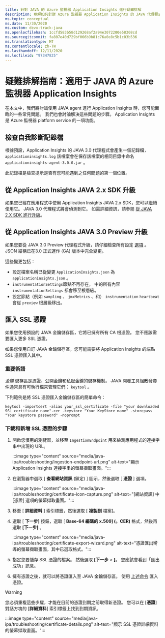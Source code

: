 ```yaml
---
title: 針對 JAVA 的 Azure 監視器 Application Insights 進行疑難排解
description: 瞭解如何針對 Azure 監視器 Application Insights 的 JAVA 代理程式進行疑難排解
ms.topic: conceptual
ms.date: 11/30/2020
ms.custom: devx-track-java
ms.openlocfilehash: 1ccfd583b58d129268af2a94e3072200e58308cd
ms.sourcegitcommit: fa807e40d729bf066b9b81c76a0e8c5b1c03b536
ms.translationtype: MT
ms.contentlocale: zh-TW
ms.lasthandoff: 12/11/2020
ms.locfileid: "97347825"
---
```

# <a name="troubleshooting-guide-azure-monitor-application-insights-for-java"></a>疑難排解指南：適用于 JAVA 的 Azure 監視器 Application Insights

在本文中，我們將討論使用 JAVA agent 進行 Application Insights 時，您可能面臨的一些常見問題。 我們也會討論解決這些問題的步驟。 Application Insights 是 Azure 監視器 platform service 的一項功能。

## <a name="check-the-self-diagnostic-log-file"></a>檢查自我診斷記錄檔

根據預設，Application Insights 的 JAVA 3.0 代理程式會產生一個記錄檔， `applicationinsights.log` 該檔案會在保存該檔案的相同目錄中命名 `applicationinsights-agent-3.0.0.jar` 。

此記錄檔是檢查提示是否有您可能遇到之任何問題的第一個位置。

## <a name="upgrade-from-the-application-insights-java-2x-sdk"></a>從 Application Insights JAVA 2.x SDK 升級

如果您已經在應用程式中使用 Application Insights JAVA 2.x SDK，您可以繼續使用它。 JAVA 3.0 代理程式將會偵測到它。 如需詳細資訊，請參閱 [從 JAVA 2.X SDK 進行升級](./java-standalone-upgrade-from-2x.md)。

## <a name="upgrade-from-application-insights-java-30-preview"></a>從 Application Insights JAVA 3.0 Preview 升級

如果您要從 JAVA 3.0 Preview 代理程式升級，請仔細檢查所有設定 [選項](./java-standalone-config.md) 。 JSON 結構已在3.0 正式運作 (GA) 版本中完全變更。

這些變更包括：

-  設定檔案名稱已從變更 `ApplicationInsights.json` 為 `applicationinsights.json` 。
-  `instrumentationSettings`節點不再存在。 中的所有內容 `instrumentationSettings` 都會移至根層級。 
-  設定節點（例如 `sampling` 、 `jmxMetrics` 、和） `instrumentation` `heartbeat` 會從 `preview` 根層級移出。

## <a name="import-ssl-certificates"></a>匯入 SSL 憑證

如果您使用預設的 JAVA 金鑰儲存區，它將已擁有所有 CA 根憑證。 您不應該需要匯入更多 SSL 憑證。

如果您使用自訂 JAVA 金鑰儲存區，您可能需要將 Application Insights 的端點 SSL 憑證匯入其中。

### <a name="key-terminology"></a>重要術語
*金鑰* 儲存區是憑證、公開金鑰和私密金鑰的儲存機制。 JAVA 開發工具組散發套件通常具有可執行檔來管理它們： `keytool` 。

下列範例是將 SSL 憑證匯入金鑰儲存區的簡單命令：

`keytool -importcert -alias your_ssl_certificate -file "your downloaded SSL certificate name".cer -keystore "Your KeyStore name" -storepass "Your keystore password" -noprompt`

### <a name="steps-to-download-and-add-an-ssl-certificate"></a>下載和新增 SSL 憑證的步驟

1.  開啟您慣用的瀏覽器，並移至 `IngestionEndpoint` 用來檢測應用程式的連接字串中出現的 URL。

    :::image type="content" source="media/java-ipa/troubleshooting/ingestion-endpoint-url.png" alt-text="顯示 Application Insights 連接字串的螢幕擷取畫面。":::

2.  在瀏覽器中選取 [ **查看網站資訊** (鎖定) ] 圖示，然後選取 [ **憑證** ] 選項。

    :::image type="content" source="media/java-ipa/troubleshooting/certificate-icon-capture.png" alt-text="[網站資訊] 中 [憑證] 選項的螢幕擷取畫面。":::

3.  移至 [ **詳細資料** ] 索引標籤，然後選取 [ **複製到** 檔案]。
4.  選取 [ **下一步]** 按鈕，選取 [ **Base-64 編碼的 x.509] (。CER)** 格式，然後再選取 **[下一步]** 。

    :::image type="content" source="media/java-ipa/troubleshooting/certificate-export-wizard.png" alt-text="憑證匯出嚮導的螢幕擷取畫面，其中已選取格式。":::

5.  指定您要儲存 SSL 憑證的檔案。 然後選取 **[下一步**  >  **]**。 您應該會看到「匯出成功」訊息。
6.  擁有憑證之後，就可以將憑證匯入至 JAVA 金鑰儲存區。 使用 [上述命令](#key-terminology) 匯入憑證。

> [!WARNING]
> 您必須重複這些步驟，才能在目前的憑證到期之前取得新憑證。 您可以在 [**憑證**] 對話方塊的 [**詳細資料**] 索引標籤上找到到期資訊。
>
> :::image type="content" source="media/java-ipa/troubleshooting/certificate-details.png" alt-text="顯示 SSL 憑證詳細資料的螢幕擷取畫面。":::
